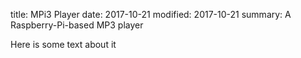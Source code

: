 title: MPi3 Player
date: 2017-10-21
modified: 2017-10-21
summary: A Raspberry-Pi-based MP3 player

Here is some text about it
